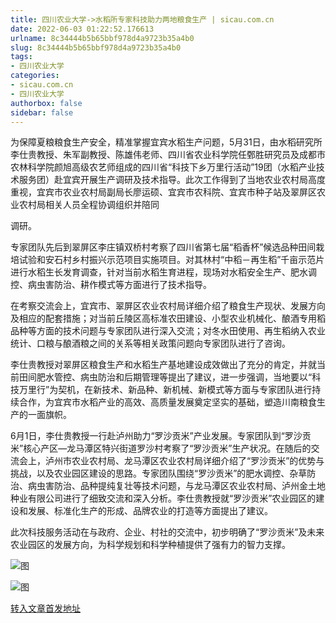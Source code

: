 ```yaml
---
title: 四川农业大学->水稻所专家科技助力两地粮食生产 | sicau.com.cn
date: 2022-06-03 01:22:52.176613
urlname: 8c34444b5b65bbf978d4a9723b35a4b0
slug: 8c34444b5b65bbf978d4a9723b35a4b0
tags: 
- 四川农业大学
categories:
- sicau.com.cn
- 四川农业大学
authorbox: false
sidebar: false
---
```

为保障夏粮粮食生产安全，精准掌握宜宾水稻生产问题，5月31日，由水稻研究所李仕贵教授、朱军副教授、陈雄伟老师、四川省农业科学院任鄄胜研究员及成都市农林科学院颜旭高级农艺师组成的四川省“科技下乡万里行活动”19团（水稻产业技术服务团）赴宜宾开展生产调研及技术指导。此次工作得到了当地农业农村局高度重视，宜宾市农业农村局副局长廖运硕、宜宾市农科院、宜宾市种子站及翠屏区农业农村局相关人员全程协调组织并陪同
<!--more-->
调研。

专家团队先后到翠屏区李庄镇双桥村考察了四川省第七届“稻香杯”候选品种田间栽培试验和安石村乡村振兴示范项目实施项目。对其林村“中稻－再生稻”千亩示范片进行水稻生长发育调查，针对当前水稻生育进程，现场对水稻安全生产、肥水调控、病虫害防治、耕作模式等方面进行了技术指导。

在考察交流会上，宜宾市、翠屏区农业农村局详细介绍了粮食生产现状、发展方向及相应的配套措施；对当前丘陵区高标准农田建设、小型农业机械化、酿酒专用稻品种等方面的技术问题与专家团队进行深入交流；对冬水田使用、再生稻纳入农业统计、口粮与酿酒粮之间的关系等相关政策问题向专家团队进行了咨询。

李仕贵教授对翠屏区粮食生产和水稻生产基地建设成效做出了充分的肯定，并就当前田间肥水管控、病虫防治和后期管理等提出了建议，进一步强调，当地要以“科技万里行”为契机，在新技术、新品种、新机械、新模式等方面与专家团队进行持续合作，为宜宾市水稻产业的高效、高质量发展奠定坚实的基础，塑造川南粮食生产的一面旗帜。

6月1日，李仕贵教授一行赴泸州助力“罗沙贡米”产业发展。专家团队到“罗沙贡米”核心产区—龙马潭区特兴街道罗沙村考察了“罗沙贡米”生产状况。在随后的交流会上，泸州市农业农村局、龙马潭区农业农村局详细介绍了“罗沙贡米”的优势与挑战，以及农业园区建设的思路。专家团队围绕“罗沙贡米”的肥水调控、杂草防治、病虫害防治、品种提纯复壮等技术问题，与龙马潭区农业农村局、泸州金土地种业有限公司进行了细致交流和深入分析。李仕贵教授就“罗沙贡米”农业园区的建设和发展、标准化生产的形成、品牌农业的打造等方面提出了建议。

此次科技服务活动在与政府、企业、村社的交流中，初步明确了“罗沙贡米”及未来农业园区的发展方向，为科学规划和科学种植提供了强有力的智力支撑。

![图](https://news.sicau.edu.cn/__local/7/BB/8B/4809CF69DF23F28A97E5AC6881A_B371B244_26F74.jpg)

![图](https://news.sicau.edu.cn/__local/1/45/28/0EABC0CE2D64EF3E83051E31EDF_51BC97AA_28924.jpg)

[转入文章首发地址](https://news.sicau.edu.cn/info/1078/68143.htm)